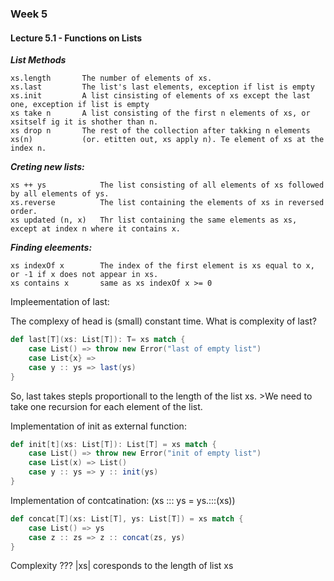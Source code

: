 ### Week 5

#### Lecture 5.1 - Functions on Lists

**_List Methods_**

```
xs.length       The number of elements of xs.
xs.last         The list's last elements, exception if list is empty
xs.init         A list cinsisting of elements of xs except the last one, exception if list is empty
xs take n       A list consisting of the first n elements of xs, or xsitself ig it is shother than n.
xs drop n       The rest of the collection after takking n elements
xs(n)           (or. etitten out, xs apply n). Te element of xs at the index n.
```

**_Creting new lists:_**

```
xs ++ ys            The list consisting of all elements of xs followed by all elements of ys.
xs.reverse          The list containing the elements of xs in reversed order.
xs updated (n, x)   Thr list containing the same elements as xs, except at index n where it contains x.
```

**_Finding eleements:_**

```
xs indexOf x        The index of the first element is xs equal to x, or -1 if x does not appear in xs.
xs contains x       same as xs indexOf x >= 0
```

Impleementation of last:

The complexy of head is (small) constant time.
What is complexity of last?

```Scala
def last[T](xs: List[T]): T= xs match {
    case List() => throw new Error("last of empty list")
    case List{x} =>
    case y :: ys => last(ys)
}
```

So, last takes stepls proportionall to the length of the list xs. >We need to take one recursion for each element of the list.

Implementation of init as external function:

```Scala
def init[t](xs: List[T]): List[T] = xs match {
    case List() => throw new Error("init of empty list")
    case List(x) => List()
    case y :: ys => y :: init(ys)
}
```

Implementation of contcatination: (xs ::: ys = ys.:::(xs))

```Scala
def concat[T](xs: List[T], ys: List[T]) = xs match {
    case List() => ys
    case z :: zs => z :: concat(zs, ys)
}
```

Complexity ???
|xs| coresponds to the length of list xs

